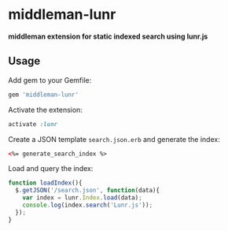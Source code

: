 # middleman-lunr

**middleman extension for static indexed search using lunr.js**

## Usage

Add gem to your Gemfile:

```ruby
gem 'middleman-lunr'
```

Activate the extension:

```ruby
activate :lunr
```

Create a JSON template `search.json.erb` and generate the index:

```html
<%= generate_search_index %>
```

Load and query the index:

```js
function loadIndex(){
  $.getJSON('/search.json', function(data){
    var index = lunr.Index.load(data);
    console.log(index.search('Lunr.js'));
  });
}
```
